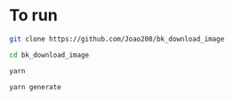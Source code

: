 # To run

```bash
git clone https://github.com/Joao208/bk_download_image

cd bk_download_image

yarn

yarn generate
```
